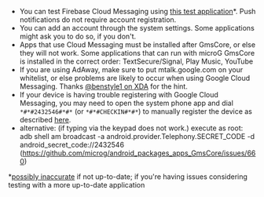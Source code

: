 * You can test Firebase Cloud Messaging using [this test application](https://play.google.com/store/apps/details?id=com.firstrowria.pushnotificationtester)*. Push notifications do not require account registration.
* You can add an account through the system settings. Some applications might ask you to do so, if you don't.
* Apps that use Cloud Messaging must be installed after GmsCore, or else they will not work. Some applications that can run with microG GmsCore is installed in the correct order: TextSecure/Signal, Play Music, YouTube
* If you are using AdAway, make sure to put mtalk.google.com on your whitelist, or else problems are likely to occur when using Google Cloud Messaging. Thanks [@benstyle1 on XDA](http://forum.xda-developers.com/member.php?u=5459278) for the hint.
* If your device is having trouble registering with Google Cloud Messaging, you may need to open the system phone app and dial `*#*#2432546#*#*` (or `*#*#CHECKIN#*#*`) to manually register the device as described [here](https://github.com/microg/android_packages_apps_GmsCore/issues/439#issuecomment-433018720).
* alternative: (if typing via the keypad does not work.)
execute as root: adb shell am broadcast -a android.provider.Telephony.SECRET_CODE -d android_secret_code://2432546
(https://github.com/microg/android_packages_apps_GmsCore/issues/660)

*[possibly inaccurate](https://github.com/bbindreiter/PushNotificationTester_App/issues/3) if not up-to-date; if you're having issues considering testing with a more up-to-date application